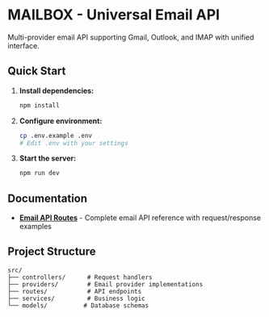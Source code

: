 # MAILBOX - Universal Email API

Multi-provider email API supporting Gmail, Outlook, and IMAP with unified interface.

## Quick Start

1. **Install dependencies:**
   ```bash
   npm install
   ```

2. **Configure environment:**
   ```bash
   cp .env.example .env
   # Edit .env with your settings
   ```

3. **Start the server:**
   ```bash
   npm run dev
   ```

## Documentation

- **[Email API Routes](EMAIL_ROUTES.md)** - Complete email API reference with request/response examples

## Project Structure

```
src/
├── controllers/      # Request handlers
├── providers/        # Email provider implementations
├── routes/           # API endpoints
├── services/         # Business logic
└── models/          # Database schemas
```